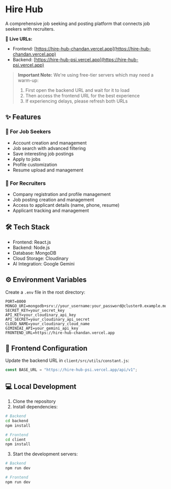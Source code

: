 # Hire Hub

A comprehensive job seeking and posting platform that connects job seekers with recruiters.

🔗 **Live URLs:**
- Frontend: [https://hire-hub-chandan.vercel.app](https://hire-hub-chandan.vercel.app)
- Backend: [https://hire-hub-psi.vercel.app](https://hire-hub-psi.vercel.app)

> **Important Note:** We're using free-tier servers which may need a warm-up:
> 1. First open the backend URL and wait for it to load
> 2. Then access the frontend URL for the best experience
> 3. If experiencing delays, please refresh both URLs

## ✨ Features

### 👤 For Job Seekers
- Account creation and management
- Job search with advanced filtering
- Save interesting job postings
- Apply to jobs
- Profile customization
- Resume upload and management

### 💼 For Recruiters
- Company registration and profile management
- Job posting creation and management
- Access to applicant details (name, phone, resume)
- Applicant tracking and management
## 🛠️ Tech Stack

- Frontend: React.js
- Backend: Node.js
- Database: MongoDB
- Cloud Storage: Cloudinary
- AI Integration: Google Gemini

## ⚙️ Environment Variables

Create a `.env` file in the root directory:

```env
PORT=8000
MONGO_URI=mongodb+srv://your_username:your_password@cluster0.example.mongodb.net/
SECRET_KEY=your_secret_key
API_KEY=your_cloudinary_api_key
API_SECRET=your_cloudinary_api_secret
CLOUD_NAME=your_cloudinary_cloud_name
GIMINIAI_API=your_gemini_api_key
FRONTEND_URL=https://hire-hub-chandan.vercel.app
```

## 🔧 Frontend Configuration

Update the backend URL in `client/src/utils/constant.js`:

```javascript
const BASE_URL = "https://hire-hub-psi.vercel.app/api/v1";
```




## 💻 Local Development

1. Clone the repository
2. Install dependencies:
```bash
# Backend
cd backend
npm install

# Frontend
cd client
npm install
```

3. Start the development servers:
```bash
# Backend
npm run dev

# Frontend
npm run dev
```


